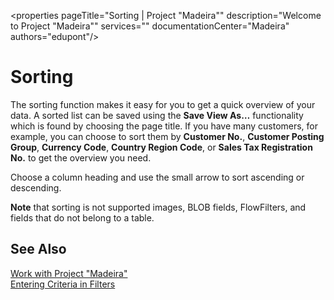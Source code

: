 <properties
	pageTitle="Sorting | Project "Madeira""
        description="Welcome to Project "Madeira"" 
        services="" 
        documentationCenter="Madeira"
        authors="edupont"/>
    
# Sorting
The sorting function makes it easy for you to get a quick overview of your data. A sorted list can be saved using the **Save View As…** functionality which is found by choosing the page title. If you have many customers, for example, you can choose to sort them by **Customer No.**, **Customer Posting Group**, **Currency Code**, **Country Region Code**, or **Sales Tax Registration No.** to get the overview you need.

Choose a column heading and use the small arrow to sort ascending or descending.  

**Note** that sorting is not supported images, BLOB fields, FlowFilters, and fields that do not belong to a table.

## See Also
[Work with Project "Madeira"](ui-work-product.md)  
[Entering Criteria in Filters](ui-enter-criteria-filters.md)
